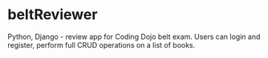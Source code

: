 # beltReviewer
Python, Django - review app for Coding Dojo belt exam. Users can login and register, perform full CRUD operations on a list of books.
